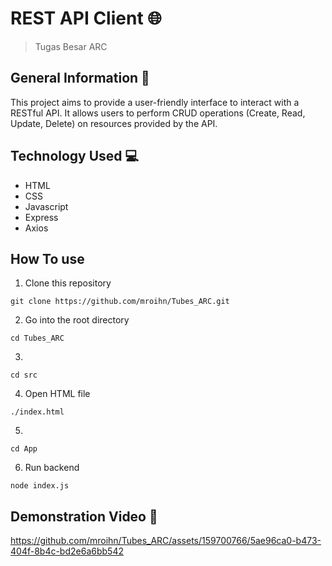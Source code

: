 # REST API Client 🌐
>Tugas Besar ARC
## General Information :page_facing_up:
This project aims to provide a user-friendly interface to interact with a RESTful API. It allows users to perform CRUD operations (Create, Read, Update, Delete) on resources provided by the API.
## Technology Used :computer:
- HTML
- CSS
- Javascript
- Express
- Axios
## How To use 
1. Clone this repository
```
git clone https://github.com/mroihn/Tubes_ARC.git
```
2. Go into the root directory
```
cd Tubes_ARC
```
3. 
```
cd src
```
4. Open HTML file
```
./index.html
```
5. 
```
cd App
```
6. Run backend
```
node index.js
```
## Demonstration Video 🎥
https://github.com/mroihn/Tubes_ARC/assets/159700766/5ae96ca0-b473-404f-8b4c-bd2e6a6bb542
